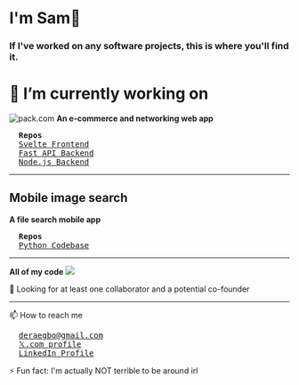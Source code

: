 # I'm Sam👋
### If I've worked on any software projects, this is where you'll find it.


<!--
<img src="https://drive.google.com/thumbnail?id=1Iljo3gxRFCgzpcZPQ6DI_JOFiCChb9LQ" alt="" width="721.7px" height="236.3px">
-->
# 🔭 I’m currently working on
![pack.com](https://drive.google.com/thumbnail?id=1O8f-bHOIdKoaQpsimfiZXS2MydJXYs8u)
<strong>An e-commerce and networking web app</strong>
<pre>
  <strong>Repos</strong>
  <a href="https://github.com/samordera/pack.com-frontend.svelte.js">Svelte Frontend</a>
  <a href="https://github.com/samordera/pack.com-backend.fastapi.python">Fast API Backend</a>
  <a href="https://github.com/samordera/pack.com-backend.express.js">Node.js Backend</a>
</pre>
<hr>
<h2>Mobile image search</h2>
<strong>A file search mobile app</strong>
<pre>
  <strong>Repos</strong>
  <a href="https://github.com/samordera/image-search">Python Codebase</a>
</pre>
<hr>
<strong>All of my code</strong>
<img src="https://drive.google.com/thumbnail?id=1S2TLFA1ntxWQDg5En7VMOXuSVEp4twyR">

🤔 Looking for at least one collaborator and a potential co-founder
<hr>
📫 How to reach me
<pre>
  <a href="mailto:deraegbo@gmail.com">deraegbo@gmail.com</a>
  <a href="https://www.x.com/samordera">𝕏.com profile</a>
  <a href="https://linkedin.com/in/sam-egbo-6b202927a">LinkedIn Profile</a>
</pre>
⚡ Fun fact: I'm actually NOT terrible to be around irl
